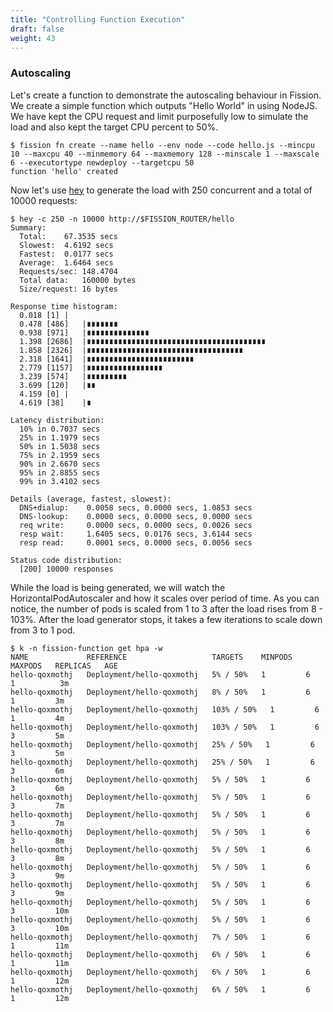 ```yaml
---
title: "Controlling Function Execution"
draft: false
weight: 43
---
```


### Autoscaling

Let's create a function to demonstrate the autoscaling behaviour in Fission. We create a simple function which outputs "Hello World" in using NodeJS. We have kept the CPU request and limit purposefully low to simulate the load and also kept the target CPU percent to 50%. 

```
$ fission fn create --name hello --env node --code hello.js --mincpu 10 --maxcpu 40 --minmemory 64 --maxmemory 128 --minscale 1 --maxscale 6 --executortype newdeploy --targetcpu 50
function 'hello' created
```

Now let's use [hey](https://github.com/rakyll/hey) to generate the load with 250 concurrent and a total of 10000 requests:

```
$ hey -c 250 -n 10000 http://$FISSION_ROUTER/hello
Summary:
  Total:	67.3535 secs
  Slowest:	4.6192 secs
  Fastest:	0.0177 secs
  Average:	1.6464 secs
  Requests/sec:	148.4704
  Total data:	160000 bytes
  Size/request:	16 bytes

Response time histogram:
  0.018 [1]	|
  0.478 [486]	|∎∎∎∎∎∎∎
  0.938 [971]	|∎∎∎∎∎∎∎∎∎∎∎∎∎∎
  1.398 [2686]	|∎∎∎∎∎∎∎∎∎∎∎∎∎∎∎∎∎∎∎∎∎∎∎∎∎∎∎∎∎∎∎∎∎∎∎∎∎∎∎∎
  1.858 [2326]	|∎∎∎∎∎∎∎∎∎∎∎∎∎∎∎∎∎∎∎∎∎∎∎∎∎∎∎∎∎∎∎∎∎∎∎
  2.318 [1641]	|∎∎∎∎∎∎∎∎∎∎∎∎∎∎∎∎∎∎∎∎∎∎∎∎
  2.779 [1157]	|∎∎∎∎∎∎∎∎∎∎∎∎∎∎∎∎∎
  3.239 [574]	|∎∎∎∎∎∎∎∎∎
  3.699 [120]	|∎∎
  4.159 [0]	|
  4.619 [38]	|∎

Latency distribution:
  10% in 0.7037 secs
  25% in 1.1979 secs
  50% in 1.5038 secs
  75% in 2.1959 secs
  90% in 2.6670 secs
  95% in 2.8855 secs
  99% in 3.4102 secs

Details (average, fastest, slowest):
  DNS+dialup:	 0.0058 secs, 0.0000 secs, 1.0853 secs
  DNS-lookup:	 0.0000 secs, 0.0000 secs, 0.0000 secs
  req write:	 0.0000 secs, 0.0000 secs, 0.0026 secs
  resp wait:	 1.6405 secs, 0.0176 secs, 3.6144 secs
  resp read:	 0.0001 secs, 0.0000 secs, 0.0056 secs

Status code distribution:
  [200]	10000 responses

```
While the load is being generated, we will watch the HorizontalPodAutoscaler and how it scales over period of time. As you can notice, the number of pods is scaled from 1 to 3 after the load rises from 8 - 103%. After the load generator stops, it takes a few iterations to scale down from 3 to 1 pod. 

```
$ k -n fission-function get hpa -w
NAME             REFERENCE                   TARGETS    MINPODS   MAXPODS   REPLICAS   AGE
hello-qoxmothj   Deployment/hello-qoxmothj   5% / 50%   1         6         1          3m
hello-qoxmothj   Deployment/hello-qoxmothj   8% / 50%   1         6         1         3m
hello-qoxmothj   Deployment/hello-qoxmothj   103% / 50%   1         6         1         4m
hello-qoxmothj   Deployment/hello-qoxmothj   103% / 50%   1         6         3         5m
hello-qoxmothj   Deployment/hello-qoxmothj   25% / 50%   1         6         3         5m
hello-qoxmothj   Deployment/hello-qoxmothj   25% / 50%   1         6         3         6m
hello-qoxmothj   Deployment/hello-qoxmothj   5% / 50%   1         6         3         6m
hello-qoxmothj   Deployment/hello-qoxmothj   5% / 50%   1         6         3         7m
hello-qoxmothj   Deployment/hello-qoxmothj   5% / 50%   1         6         3         7m
hello-qoxmothj   Deployment/hello-qoxmothj   5% / 50%   1         6         3         8m
hello-qoxmothj   Deployment/hello-qoxmothj   5% / 50%   1         6         3         8m
hello-qoxmothj   Deployment/hello-qoxmothj   5% / 50%   1         6         3         9m
hello-qoxmothj   Deployment/hello-qoxmothj   5% / 50%   1         6         3         9m
hello-qoxmothj   Deployment/hello-qoxmothj   5% / 50%   1         6         3         10m
hello-qoxmothj   Deployment/hello-qoxmothj   5% / 50%   1         6         3         10m
hello-qoxmothj   Deployment/hello-qoxmothj   7% / 50%   1         6         1         11m
hello-qoxmothj   Deployment/hello-qoxmothj   6% / 50%   1         6         1         11m
hello-qoxmothj   Deployment/hello-qoxmothj   6% / 50%   1         6         1         12m
hello-qoxmothj   Deployment/hello-qoxmothj   6% / 50%   1         6         1         12m
```